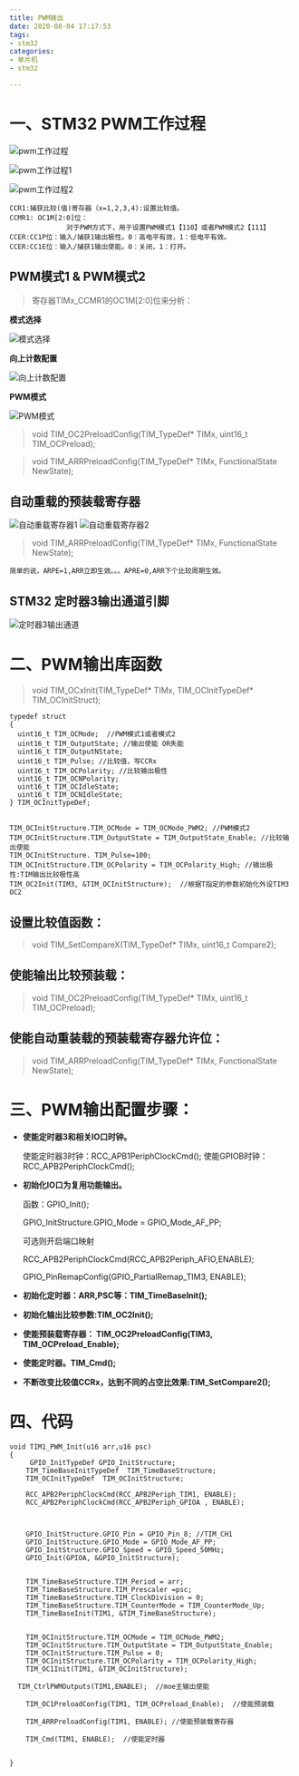 ```yaml
---
title: PWM输出
date: 2020-08-04 17:17:53
tags:
- stm32
categories:
- 单片机
- stm32

---
```


# 一、STM32 PWM工作过程 #


![pwm工作过程](/images/单片机/stm32/PWM/pwm工作过程.png)

![pwm工作过程1](/images/单片机/stm32/PWM/pwm工作过程1.png)

![pwm工作过程2](/images/单片机/stm32/PWM/pwm工作过程2.png)

	CCR1:捕获比较(值)寄存器（x=1,2,3,4):设置比较值。
	CCMR1: OC1M[2:0]位：
	              对于PWM方式下，用于设置PWM模式1【110】或者PWM模式2【111】
	CCER:CC1P位：输入/捕获1输出极性。0：高电平有效，1：低电平有效。
	CCER:CC1E位：输入/捕获1输出使能。0：关闭，1：打开。



## PWM模式1 & PWM模式2 ##


> 寄存器TIMx_CCMR1的OC1M[2:0]位来分析：

**模式选择**

![模式选择](/images/单片机/stm32/PWM/模式选择.png)

**向上计数配置**

![向上计数配置](/images/单片机/stm32/PWM/向上计数配置.png)

**PWM模式**

![PWM模式](/images/单片机/stm32/PWM/PWM模式.png)

> void TIM_OC2PreloadConfig(TIM_TypeDef* TIMx, uint16_t TIM_OCPreload);

> void TIM_ARRPreloadConfig(TIM_TypeDef* TIMx, FunctionalState NewState);


## 自动重载的预装载寄存器 ##

![自动重载寄存器1](/images/单片机/stm32/PWM/自动重载寄存器1.png)
![自动重载寄存器2](/images/单片机/stm32/PWM/自动重载寄存器2.png)


> void TIM_ARRPreloadConfig(TIM_TypeDef* TIMx, FunctionalState NewState);

	简单的说，ARPE=1,ARR立即生效。。。APRE=0,ARR下个比较周期生效。


## STM32 定时器3输出通道引脚 ##


![定时器3输出通道](/images/单片机/stm32/PWM/定时器3输出通道.png)


# 二、PWM输出库函数 #



> void TIM_OCxInit(TIM_TypeDef* TIMx, TIM_OCInitTypeDef* TIM_OCInitStruct);


	typedef struct
	{
	  uint16_t TIM_OCMode;  //PWM模式1或者模式2
	  uint16_t TIM_OutputState; //输出使能 OR失能
	  uint16_t TIM_OutputNState;
	  uint16_t TIM_Pulse; //比较值，写CCRx
	  uint16_t TIM_OCPolarity; //比较输出极性
	  uint16_t TIM_OCNPolarity; 
	  uint16_t TIM_OCIdleState;  
	  uint16_t TIM_OCNIdleState; 
	} TIM_OCInitTypeDef;
	
	
	TIM_OCInitStructure.TIM_OCMode = TIM_OCMode_PWM2; //PWM模式2
	TIM_OCInitStructure.TIM_OutputState = TIM_OutputState_Enable; //比较输出使能
	TIM_OCInitStructure. TIM_Pulse=100;
	TIM_OCInitStructure.TIM_OCPolarity = TIM_OCPolarity_High; //输出极性:TIM输出比较极性高
	TIM_OC2Init(TIM3, &TIM_OCInitStructure);  //根据T指定的参数初始化外设TIM3 OC2


## 设置比较值函数： ##

> void TIM_SetCompareX(TIM_TypeDef* TIMx, uint16_t Compare2);

## 使能输出比较预装载： ##

> void TIM_OC2PreloadConfig(TIM_TypeDef* TIMx, uint16_t TIM_OCPreload);

## 使能自动重装载的预装载寄存器允许位： ##

> void TIM_ARRPreloadConfig(TIM_TypeDef* TIMx, FunctionalState NewState);


# 三、PWM输出配置步骤： #

- **使能定时器3和相关IO口时钟。**

	使能定时器3时钟：RCC_APB1PeriphClockCmd();
	使能GPIOB时钟：RCC_APB2PeriphClockCmd();

- **初始化IO口为复用功能输出。**

	函数：GPIO_Init();

	GPIO_InitStructure.GPIO_Mode = GPIO_Mode_AF_PP; 

	可选则开启端口映射

	RCC_APB2PeriphClockCmd(RCC_APB2Periph_AFIO,ENABLE);

	GPIO_PinRemapConfig(GPIO_PartialRemap_TIM3, ENABLE); 

- **初始化定时器：ARR,PSC等：TIM_TimeBaseInit();**
- **初始化输出比较参数:TIM_OC2Init();**
- **使能预装载寄存器： TIM_OC2PreloadConfig(TIM3, TIM_OCPreload_Enable);** 
- **使能定时器。TIM_Cmd();**
- **不断改变比较值CCRx，达到不同的占空比效果:TIM_SetCompare2();**




# 四、代码 #



	void TIM1_PWM_Init(u16 arr,u16 psc)
	{  
		 GPIO_InitTypeDef GPIO_InitStructure;
		TIM_TimeBaseInitTypeDef  TIM_TimeBaseStructure;
		TIM_OCInitTypeDef  TIM_OCInitStructure;
	
		RCC_APB2PeriphClockCmd(RCC_APB2Periph_TIM1, ENABLE);
	 	RCC_APB2PeriphClockCmd(RCC_APB2Periph_GPIOA , ENABLE); 
		                                                                     	
	

		GPIO_InitStructure.GPIO_Pin = GPIO_Pin_8; //TIM_CH1
		GPIO_InitStructure.GPIO_Mode = GPIO_Mode_AF_PP; 
		GPIO_InitStructure.GPIO_Speed = GPIO_Speed_50MHz;
		GPIO_Init(GPIOA, &GPIO_InitStructure);
	
		
		TIM_TimeBaseStructure.TIM_Period = arr;
		TIM_TimeBaseStructure.TIM_Prescaler =psc; 
		TIM_TimeBaseStructure.TIM_ClockDivision = 0;
		TIM_TimeBaseStructure.TIM_CounterMode = TIM_CounterMode_Up;  
		TIM_TimeBaseInit(TIM1, &TIM_TimeBaseStructure); 
	
	 
		TIM_OCInitStructure.TIM_OCMode = TIM_OCMode_PWM2; 
		TIM_OCInitStructure.TIM_OutputState = TIM_OutputState_Enable; 
		TIM_OCInitStructure.TIM_Pulse = 0; 
		TIM_OCInitStructure.TIM_OCPolarity = TIM_OCPolarity_High; 
		TIM_OC1Init(TIM1, &TIM_OCInitStructure);  
	
	  TIM_CtrlPWMOutputs(TIM1,ENABLE);	//moe主输出使能
	
		TIM_OC1PreloadConfig(TIM1, TIM_OCPreload_Enable);  //使能预装载
		
		TIM_ARRPreloadConfig(TIM1, ENABLE); //使能预装载寄存器
		
		TIM_Cmd(TIM1, ENABLE);  //使能定时器
	 
	   
	}
